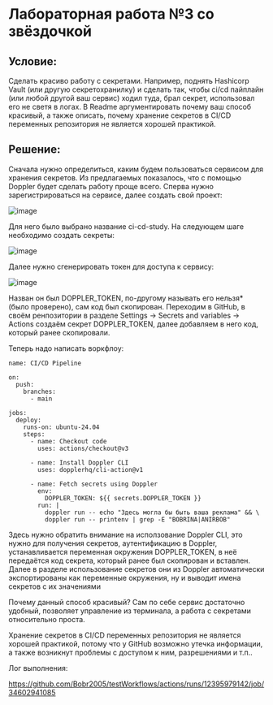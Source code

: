 # Лабораторная работа №3 со звёздочкой

## Условие:
Сделать красиво работу с секретами. Например, поднять Hashicorp Vault (или другую секретохранилку) и сделать так, чтобы ci/cd пайплайн (или любой другой ваш сервис) ходил туда, брал секрет, использовал его не светя в логах. В Readme аргументировать почему ваш способ красивый, а также описать, почему хранение секретов в CI/CD переменных репозитория не является хорошей практикой.

## Решение:

Сначала нужно определиться, каким будем пользоваться сервисом для хранения секретов. Из предлагаемых показалось, что с помощью Doppler будет сделать работу проще всего. Сперва нужно зарегистрироваться на сервисе, далее создать свой проект:

![image](https://github.com/user-attachments/assets/5dd81e17-a1b2-4eb6-b841-249c348ad56b)

Для него было выбрано название ci-cd-study. На следующем шаге необходимо создать секреты: 

![image](https://github.com/user-attachments/assets/81453c88-0a9c-4c8a-840e-64744702291f)

Далее нужно сгенерировать токен для доступа к сервису:

![image](https://github.com/user-attachments/assets/6da83dad-8c78-4a22-816b-7f091e9e6a44)

Назван он был DOPPLER_TOKEN, по-другому называть его нельзя* (было проверено), сам код был скопирован. Переходим в GitHub, в своём ренпозитории в разделе Settings -> Secrets and variables -> Actions создаём секрет DOPPLER_TOKEN, далее добавляем в него код, который ранее скопировали. 

Теперь надо написать воркфлоу:
```
name: CI/CD Pipeline

on:
  push:
    branches:
      - main

jobs:
  deploy:
    runs-on: ubuntu-24.04
    steps:
      - name: Checkout code
        uses: actions/checkout@v3

      - name: Install Doppler CLI
        uses: dopplerhq/cli-action@v1

      - name: Fetch secrets using Doppler
        env:
          DOPPLER_TOKEN: ${{ secrets.DOPPLER_TOKEN }}
        run: |
          doppler run -- echo "Здесь могла бы быть ваша реклама" && \
          doppler run -- printenv | grep -E "BOBRINA|ANIRBOB"
```

Здесь нужно обратить внимание на исползование Doppler CLI, это нужно для получения секретов, аутентификацию в Doppler, устанавливается переменная окружения DOPPLER_TOKEN, в неё передаётся код секрета, который ранее был скопирован и вставлен. Далее в разделе использование секретов они из Doppler автоматически экспортированы как переменные окружения, ну и выводит имена секретов с их значениями 

Почему данный способ красивый? Сам по себе сервис достаточно удобный, позволяет управление из терминала, а работа с секретами относительно проста. 

Хранение секретов в CI/CD переменных репозитория не является хорошей практикой, потому что у GitHub возможно утечка информации, а также возникнут проблемы с доступом к ним, разрешениями и т.п..

Лог выполнения:

https://github.com/Bobr2005/testWorkflows/actions/runs/12395979142/job/34602941085
